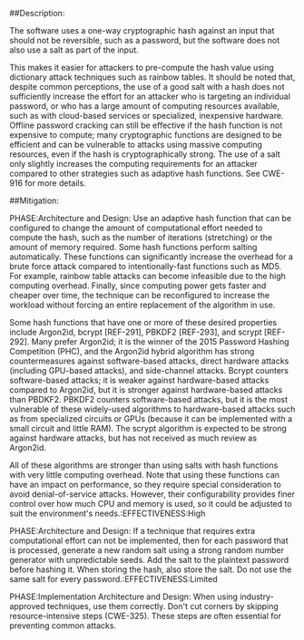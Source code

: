 ##Description:

The software uses a one-way cryptographic hash against an input that should not be reversible, such as a password, but the software does not also use a salt as part of the input.

This makes it easier for attackers to pre-compute the hash value using dictionary attack techniques such as rainbow tables. It should be noted that, despite common perceptions, the use of a good salt with a hash does not sufficiently increase the effort for an attacker who is targeting an individual password, or who has a large amount of computing resources available, such as with cloud-based services or specialized, inexpensive hardware. Offline password cracking can still be effective if the hash function is not expensive to compute; many cryptographic functions are designed to be efficient and can be vulnerable to attacks using massive computing resources, even if the hash is cryptographically strong. The use of a salt only slightly increases the computing requirements for an attacker compared to other strategies such as adaptive hash functions. See CWE-916 for more details.

##Mitigation:


PHASE:Architecture and Design:
Use an adaptive hash function that can be configured to change the amount of computational effort needed to compute the hash, such as the number of iterations (stretching) or the amount of memory required. Some hash functions perform salting automatically. These functions can significantly increase the overhead for a brute force attack compared to intentionally-fast functions such as MD5. For example, rainbow table attacks can become infeasible due to the high computing overhead. Finally, since computing power gets faster and cheaper over time, the technique can be reconfigured to increase the workload without forcing an entire replacement of the algorithm in use.

Some hash functions that have one or more of these desired properties include Argon2id, bcrypt [REF-291], PBKDF2 [REF-293], and scrypt [REF-292]. Many prefer Argon2id; it is the winner of the 2015 Password Hashing Competition (PHC), and the Argon2id hybrid algorithm has strong countermeasures against software-based attacks, direct hardware attacks (including GPU-based attacks), and side-channel attacks. Bcrypt counters software-based attacks; it is weaker against hardware-based attacks compared to Argon2id, but it is stronger against hardware-based attacks than PBDKF2. PBKDF2 counters software-based attacks, but it is the most vulnerable of these widely-used algorithms to hardware-based attacks such as from specialized circuits or GPUs (because it can be implemented with a small circuit and little RAM). The scrypt algorithm is expected to be strong against hardware attacks, but has not received as much review as Argon2id.

All of these algorithms are stronger than using salts with hash functions with very little computing overhead. Note that using these functions can have an impact on performance, so they require special consideration to avoid denial-of-service attacks. However, their configurability provides finer control over how much CPU and memory is used, so it could be adjusted to suit the environment's needs.:EFFECTIVENESS:High

PHASE:Architecture and Design:
If a technique that requires extra computational effort can not be implemented, then for each password that is processed, generate a new random salt using a strong random number generator with unpredictable seeds. Add the salt to the plaintext password before hashing it. When storing the hash, also store the salt. Do not use the same salt for every password.:EFFECTIVENESS:Limited

PHASE:Implementation Architecture and Design:
When using industry-approved techniques, use them correctly. Don't cut corners by skipping resource-intensive steps (CWE-325). These steps are often essential for preventing common attacks.

